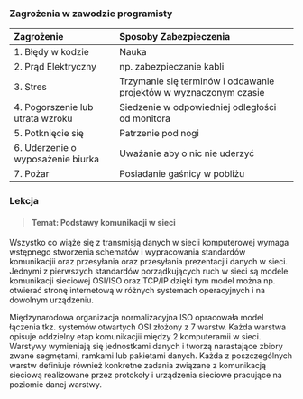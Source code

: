 ### Zagrożenia w zawodzie programisty

| Zagrożenie | Sposoby Zabezpieczenia |
| :----------| :--------------|
| 1. Błędy w kodzie | Nauka |
| 2. Prąd Elektryczny | np. zabezpieczanie kabli |
| 3. Stres | Trzymanie się terminów i oddawanie projektów w wyznaczonym czasie |
| 4. Pogorszenie lub utrata wzroku | Siedzenie w odpowiedniej odległości od monitora |
| 5. Potknięcie się | Patrzenie pod nogi |
| 6. Uderzenie o wyposażenie biurka | Uważanie aby o nic nie uderzyć |
| 7. Pożar | Posiadanie gaśnicy w pobliżu |


### Lekcja 
> #### Temat: Podstawy komunikacji w sieci

Wszystko co wiąże się z transmisją danych w siecii komputerowej wymaga wstępnego stworzenia schematów i wypracowania standardów komunikacjii oraz przesyłania oraz przesyłania prezentacjii danych w sieci. Jednymi z pierwszych standardów porządkujących ruch w sieci są modele komunikacji sieciowej OSI/ISO oraz TCP/IP dzięki tym model można np. otwierać stronę internetową w różnych systemach operacyjnych i na dowolnym urządzeniu. 

Międzynarodowa organizacja normalizacyjna ISO opracowała model łączenia tkz. systemów otwartych OSI złożony z 7 warstw. Każda warstwa opisuje oddzielny etap komunikacjii między 2 komputeramii w sieci. Warstywy wymieniają się jednostkami danych i tworzą narastające zbiory zwane segmętami, ramkami lub pakietami danych. Każda z poszczególnych warstw definiuje również konkretne zadania związane z komunikacją sieciową realizowane przez protokoły i urządzenia sieciowe pracujące na poziomie danej warstwy.
